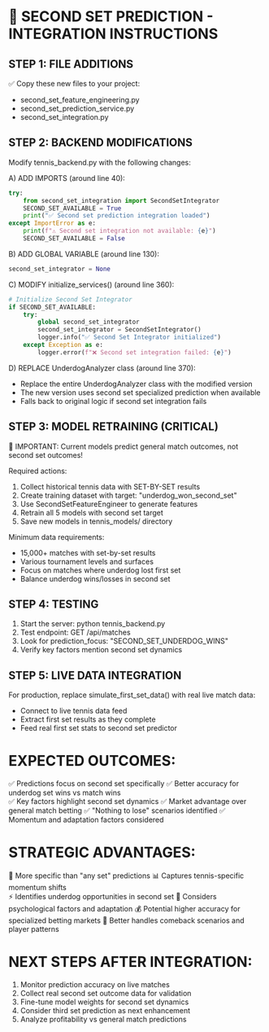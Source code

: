 
🎾 SECOND SET PREDICTION - INTEGRATION INSTRUCTIONS
================================================================

STEP 1: FILE ADDITIONS
----------------------
✅ Copy these new files to your project:
- second_set_feature_engineering.py
- second_set_prediction_service.py  
- second_set_integration.py

STEP 2: BACKEND MODIFICATIONS
-----------------------------
Modify tennis_backend.py with the following changes:

A) ADD IMPORTS (around line 40):
```python
try:
    from second_set_integration import SecondSetIntegrator
    SECOND_SET_AVAILABLE = True
    print("✅ Second set prediction integration loaded")
except ImportError as e:
    print(f"⚠️ Second set integration not available: {e}")
    SECOND_SET_AVAILABLE = False
```

B) ADD GLOBAL VARIABLE (around line 130):
```python
second_set_integrator = None
```

C) MODIFY initialize_services() (around line 360):
```python
# Initialize Second Set Integrator
if SECOND_SET_AVAILABLE:
    try:
        global second_set_integrator
        second_set_integrator = SecondSetIntegrator()
        logger.info("✅ Second Set Integrator initialized")
    except Exception as e:
        logger.error(f"❌ Second set integration failed: {e}")
```

D) REPLACE UnderdogAnalyzer class (around line 370):
- Replace the entire UnderdogAnalyzer class with the modified version
- The new version uses second set specialized prediction when available
- Falls back to original logic if second set integration fails

STEP 3: MODEL RETRAINING (CRITICAL)
----------------------------------
🚨 IMPORTANT: Current models predict general match outcomes, not second set outcomes!

Required actions:
1. Collect historical tennis data with SET-BY-SET results
2. Create training dataset with target: "underdog_won_second_set" 
3. Use SecondSetFeatureEngineer to generate features
4. Retrain all 5 models with second set target
5. Save new models in tennis_models/ directory

Minimum data requirements:
- 15,000+ matches with set-by-set results
- Various tournament levels and surfaces  
- Focus on matches where underdog lost first set
- Balance underdog wins/losses in second set

STEP 4: TESTING
---------------
1. Start the server: python tennis_backend.py
2. Test endpoint: GET /api/matches
3. Look for prediction_focus: "SECOND_SET_UNDERDOG_WINS"
4. Verify key factors mention second set dynamics

STEP 5: LIVE DATA INTEGRATION
-----------------------------
For production, replace simulate_first_set_data() with real live match data:
- Connect to live tennis data feed
- Extract first set results as they complete
- Feed real first set stats to second set predictor

EXPECTED OUTCOMES:
=================
✅ Predictions focus on second set specifically
✅ Better accuracy for underdog set wins vs match wins  
✅ Key factors highlight second set dynamics
✅ Market advantage over general match betting
✅ "Nothing to lose" scenarios identified
✅ Momentum and adaptation factors considered

STRATEGIC ADVANTAGES:
====================
🎯 More specific than "any set" predictions
📊 Captures tennis-specific momentum shifts  
⚡ Identifies underdog opportunities in second set
🧠 Considers psychological factors and adaptation
💰 Potential higher accuracy for specialized betting markets
🔄 Better handles comeback scenarios and player patterns

NEXT STEPS AFTER INTEGRATION:
=============================
1. Monitor prediction accuracy on live matches
2. Collect real second set outcome data for validation
3. Fine-tune model weights for second set dynamics
4. Consider third set prediction as next enhancement
5. Analyze profitability vs general match predictions
